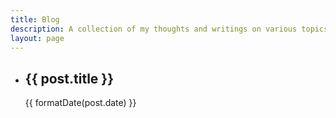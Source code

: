 ```yaml
---
title: Blog
description: A collection of my thoughts and writings on various topics.
layout: page
---
```


<script setup>
import { data as posts } from '../src/posts.data'

// Format date to be more readable
function formatDate(dateString) {
  const date = new Date(dateString)
  return date.toLocaleDateString('en-US', {
    year: 'numeric',
    month: 'short',
    day: 'numeric'
  })
}
</script>

<div class="max-w-3xl mx-auto py-16 px-8">
  <ul class="list-none p-0 m-0">
    <li
      v-for="post in posts"
      :key="post.url"
      class="flex justify-between items-baseline gap-8 py-6 border-b border-gray-200 dark:border-gray-700 last:border-b-0"
    >
      <h2 class="flex-1 m-0 text-lg font-bold">
        <a
          :href="post.url"
          class="relative no-underline text-gray-900 dark:text-gray-100 transition-colors duration-200 hover:text-blue-600 dark:hover:text-blue-400 after:content-[''] after:absolute after:left-0 after:bottom-0 after:w-0 after:h-0.5 after:bg-blue-600 dark:after:bg-blue-400 after:transition-all after:duration-300 hover:after:w-full"
        >
          {{ post.title }}
        </a>
      </h2>
      <span class="flex-shrink-0 text-sm text-gray-500 dark:text-gray-400 whitespace-nowrap">
        {{ formatDate(post.date) }}
      </span>
    </li>
  </ul>
</div>
